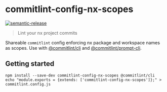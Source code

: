 # commitlint-config-nx-scopes

[![semantic-release](https://img.shields.io/badge/%20%20%F0%9F%93%A6%F0%9F%9A%80-semantic--release-e10079.svg)](https://github.com/semantic-release/semantic-release)

> Lint your nx project commits

Shareable `commitlint` config enforcing nx package and workspace names as scopes.
Use with [@commitlint/cli](https://github.com/conventional-changelog/commitlint/tree/master/%40commitlint/cli) and [@commitlint/prompt-cli](https://github.com/conventional-changelog/commitlint/tree/master/%40commitlint/prompt-cli).

## Getting started

```
npm install --save-dev commitlint-config-nx-scopes @commitlint/cli
echo "module.exports = {extends: ['commitlint-config-nx-scopes']};" > commitlint.config.js
```

